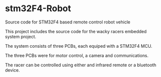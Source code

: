 stm32F4-Robot
=============

Source code for STM32F4 based remote control robot vehicle

This project includes the source code for the wacky racers embedded system project.

The system consists of three PCBs, each equiped with a STM32F4 MCU. 

The three PCBs were for motor control, a camera and communications.

The racer can be controlled using either and infrared remote or a bluetooth device.
